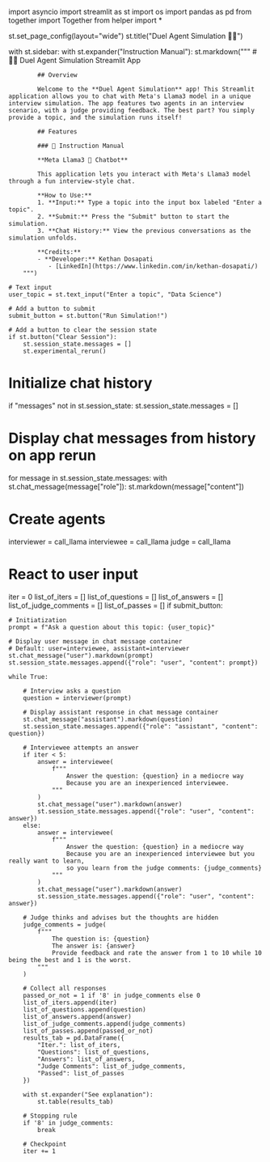 import asyncio
import streamlit as st
import os
import pandas as pd
from together import Together
from helper import *

st.set_page_config(layout="wide")
st.title("Duel Agent Simulation 🦙🦙")

with st.sidebar:
    with st.expander("Instruction Manual"):
        st.markdown("""
            # 🦙🦙 Duel Agent Simulation Streamlit App

            ## Overview

            Welcome to the **Duel Agent Simulation** app! This Streamlit application allows you to chat with Meta's Llama3 model in a unique interview simulation. The app features two agents in an interview scenario, with a judge providing feedback. The best part? You simply provide a topic, and the simulation runs itself!

            ## Features

            ### 📝 Instruction Manual

            **Meta Llama3 🦙 Chatbot**

            This application lets you interact with Meta's Llama3 model through a fun interview-style chat.

            **How to Use:**
            1. **Input:** Type a topic into the input box labeled "Enter a topic".
            2. **Submit:** Press the "Submit" button to start the simulation.
            3. **Chat History:** View the previous conversations as the simulation unfolds.

            **Credits:**
            - **Developer:** Kethan Dosapati 
               - [LinkedIn](https://www.linkedin.com/in/kethan-dosapati/)  
        """)

    # Text input
    user_topic = st.text_input("Enter a topic", "Data Science")

    # Add a button to submit
    submit_button = st.button("Run Simulation!")

    # Add a button to clear the session state
    if st.button("Clear Session"):
        st.session_state.messages = []
        st.experimental_rerun()

# Initialize chat history
if "messages" not in st.session_state:
    st.session_state.messages = []

# Display chat messages from history on app rerun
for message in st.session_state.messages:
    with st.chat_message(message["role"]):
        st.markdown(message["content"])

# Create agents
interviewer = call_llama
interviewee = call_llama
judge = call_llama

# React to user input
iter = 0
list_of_iters = []
list_of_questions = []
list_of_answers = []
list_of_judge_comments = []
list_of_passes = []
if submit_button:

    # Initiatization
    prompt = f"Ask a question about this topic: {user_topic}"

    # Display user message in chat message container
    # Default: user=interviewee, assistant=interviewer
    st.chat_message("user").markdown(prompt)
    st.session_state.messages.append({"role": "user", "content": prompt})

    while True:

        # Interview asks a question
        question = interviewer(prompt)

        # Display assistant response in chat message container
        st.chat_message("assistant").markdown(question)
        st.session_state.messages.append({"role": "assistant", "content": question})

        # Interviewee attempts an answer
        if iter < 5:
            answer = interviewee(
                f"""
                    Answer the question: {question} in a mediocre way
                    Because you are an inexperienced interviewee.
                """
            )
            st.chat_message("user").markdown(answer)
            st.session_state.messages.append({"role": "user", "content": answer})
        else:
            answer = interviewee(
                f"""
                    Answer the question: {question} in a mediocre way
                    Because you are an inexperienced interviewee but you really want to learn,
                    so you learn from the judge comments: {judge_comments}
                """
            )
            st.chat_message("user").markdown(answer)
            st.session_state.messages.append({"role": "user", "content": answer})

        # Judge thinks and advises but the thoughts are hidden
        judge_comments = judge(
            f"""
                The question is: {question}
                The answer is: {answer}
                Provide feedback and rate the answer from 1 to 10 while 10 being the best and 1 is the worst. 
            """
        )

        # Collect all responses
        passed_or_not = 1 if '8' in judge_comments else 0
        list_of_iters.append(iter)
        list_of_questions.append(question)
        list_of_answers.append(answer)
        list_of_judge_comments.append(judge_comments)
        list_of_passes.append(passed_or_not)
        results_tab = pd.DataFrame({
            "Iter.": list_of_iters,
            "Questions": list_of_questions,
            "Answers": list_of_answers,
            "Judge Comments": list_of_judge_comments,
            "Passed": list_of_passes
        })

        with st.expander("See explanation"):
            st.table(results_tab)

        # Stopping rule
        if '8' in judge_comments:
            break

        # Checkpoint
        iter += 1
